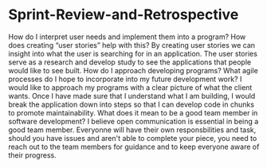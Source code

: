 # Sprint-Review-and-Retrospective
How do I interpret user needs and implement them into a program? How does creating “user stories” help with this?
By creating user stories we can insight into what the user is searching for in an application. The user stories serve as a research and develop study to see the applications that people would like to see built. 
How do I approach developing programs? What agile processes do I hope to incorporate into my future development work?
I would like to approach my programs with a clear picture of what the client wants. Once I have made sure that I understand what I am building, I would break the application down into steps so that I can develop code in chunks to promote maintainability.
What does it mean to be a good team member in software development?
I believe open communication is essential in being a good team member. Everyonne will have their own responsbilities and task, should you have issues and aren't able to complete your piece, you need to reach out to the team members for guidance and to keep everyone aware of their progress. 
